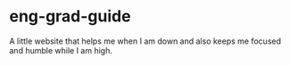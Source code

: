 # eng-grad-guide
A little website that helps me when I am down and also keeps me focused and humble while I am high. 
